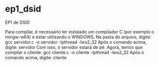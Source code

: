 # ep1_dsid
EP1 de DSID

Para compilar, é necessário ter instalado um compilador C (por exemplo o mingw-w64) e estar utilizando o WINDOWS. 
Na pasta do arquivo, digite: gcc servidor.c -o servidor -lpthread -lws2_32
Após o comando acima, digite:  servidor
Com isso, o servidor estará de pé. Agora, temos que compilar o cliente:
gcc cliente.c -o cliente -lpthread -lws2_32
Após o comando acima, digite: cliente